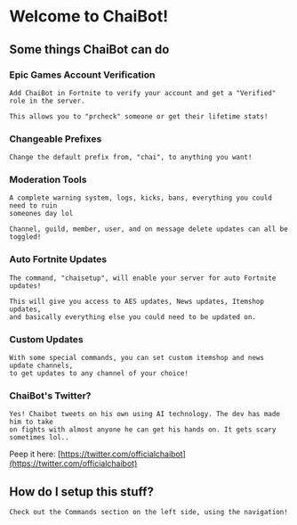 # Welcome to ChaiBot! 
## Some things ChaiBot can do
### Epic Games Account Verification
    Add ChaiBot in Fortnite to verify your account and get a "Verified" role in the server. 
    
    This allows you to "prcheck" someone or get their lifetime stats!

### Changeable Prefixes
    Change the default prefix from, "chai", to anything you want!
### Moderation Tools
    A complete warning system, logs, kicks, bans, everything you could need to ruin
    someones day lol

    Channel, guild, member, user, and on message delete updates can all be toggled!
### Auto Fortnite Updates
    The command, "chaisetup", will enable your server for auto Fortnite updates!
    
    This will give you access to AES updates, News updates, Itemshop updates,
    and basically everything else you could need to be updated on.
### Custom Updates
    With some special commands, you can set custom itemshop and news update channels,
    to get updates to any channel of your choice!

### ChaiBot's Twitter?
    Yes! Chaibot tweets on his own using AI technology. The dev has made him to take
    on fights with almost anyone he can get his hands on. It gets scary sometimes lol..

   Peep it here: [https://twitter.com/officialchaibot](https://twitter.com/officialchaibot)

## How do I setup this stuff?
    Check out the Commands section on the left side, using the navigation!
